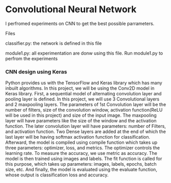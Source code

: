 # Convolutional Neural Network

I perfromed experiments on CNN to get the best possible parrameters.

Files

classifier.py: the network is defined in this file

module1.py: all experimentation are donw using this file. Run module1.py to perfrom the experiments 

### CNN design using Keras

Python provides us with the TensorFlow and Keras library
which has many inbuilt algorithms. In this project, we will be
using the Conv2D model in Keras library.
First, a sequential model of alternating convolution layer
and pooling layer is defined. In this project, we will use 3
Convolutional layers and 2 maxpooling layers. The parameters
of 1st Convolution layer will be the number of filters, size
of the convolution window, activation function(ReLU will
be used in this project) and size of the input image. The
maxpooling layer will have parameters like the size of the
window and the activation function. The later convolution
layer will have parameters: number of Filters, and activation
function.
Two Dense layers are added at the end of which the last
layer will be having softmax activation function for classification.
Afterward, the model is compiled using compile
function which takes up three parameters: optimizer, loss, and
metrics. The optimizer controls the learning rate. To measure
the accuracy, we use metric as accuracy.
The model is then trained using images and labels. The fit
function is called for this purpose, which takes up parameters:
images, labels, epochs, batch size, etc.
And finally, the model is evaluated using the evaluate
function, whose output is classification loss and accuracy.
